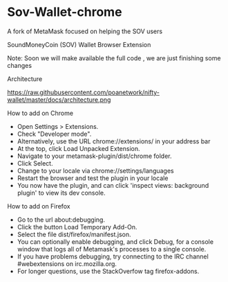 # Sov-Wallet-chrome
A fork of MetaMask focused on helping the  SOV users



SoundMoneyCoin (SOV) Wallet Browser Extension

Note: Soon we will make available the full code , we are just finishing some changes



Architecture

https://raw.githubusercontent.com/poanetwork/nifty-wallet/master/docs/architecture.png



How to add on Chrome

- Open Settings > Extensions.
- Check "Developer mode".
- Alternatively, use the URL chrome://extensions/ in your address bar
- At the top, click Load Unpacked Extension.
- Navigate to your metamask-plugin/dist/chrome folder.
- Click Select.
- Change to your locale via chrome://settings/languages
- Restart the browser and test the plugin in your locale
- You now have the plugin, and can click 'inspect views: background plugin' to view its dev console.


How to add on Firefox

- Go to the url about:debugging.
- Click the button Load Temporary Add-On.
- Select the file dist/firefox/manifest.json.
- You can optionally enable debugging, and click Debug, for a console window that logs all of Metamask's processes to a single console.
- If you have problems debugging, try connecting to the IRC channel #webextensions on irc.mozilla.org.
- For longer questions, use the StackOverfow tag firefox-addons.

